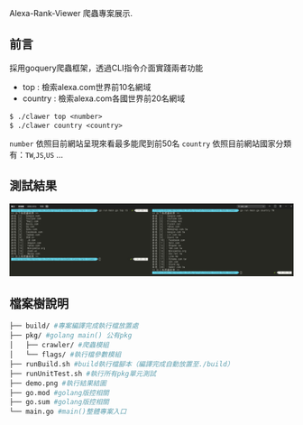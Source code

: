 Alexa-Rank-Viewer 爬蟲專案展示.

## 前言
採用goquery爬蟲框架，透過CLI指令介面實踐兩者功能
* top <number> : 檢索alexa.com世界前10名網域
* country <country> :  檢索alexa.com各國世界前20名網域
 
```
$ ./clawer top <number> 
$ ./clawer country <country> 
```
``number`` 依照目前網站呈現來看最多能爬到前50名
``country`` 依照目前網站國家分類有：``TW``,``JS``,``US`` ...


## 測試結果
![Alt text](./demo.png)
## 檔案樹說明
```bash
├── build/ #專案編譯完成執行檔放置處
├── pkg/ #golang main() 公有pkg 
│   ├── crawler/ #爬蟲模組
│   └── flags/ #執行檔參數模組
├── runBuild.sh #build執行檔腳本（編譯完成自動放置至./build）
├── runUnitTest.sh #執行所有pkg單元測試
├── demo.png #執行結果結圖
├── go.mod #golang版控相關
├── go.sum #golang版控相關
└── main.go #main()整體專案入口
```